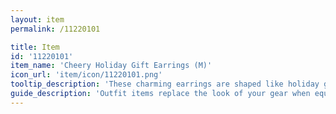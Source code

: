 ```yaml
---
layout: item
permalink: /11220101

title: Item
id: '11220101'
item_name: 'Cheery Holiday Gift Earrings (M)'
icon_url: 'item/icon/11220101.png'
tooltip_description: 'These charming earrings are shaped like holiday gift boxes!'
guide_description: 'Outfit items replace the look of your gear when equipped.'
---
```

